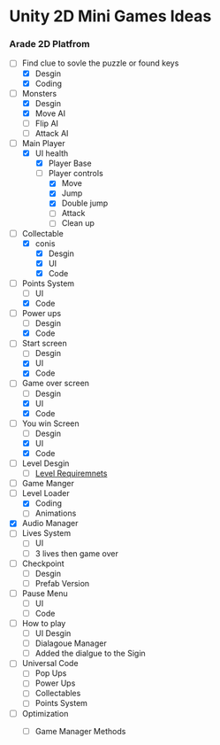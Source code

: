 
# Unity 2D Mini Games Ideas

### Arade 2D Platfrom
- [ ] Find clue to sovle the puzzle or found keys
	- [x] Desgin 
	- [x] Coding
- [ ] Monsters
	- [x] Desgin
	- [x] Move AI
	- [ ] Flip AI
	- [ ] Attack AI 	
- [ ] Main Player 
	- [x] UI health
        - [x] Player Base
        - [ ] Player controls
        	- [x] Move
        	- [x] Jump
        	- [x] Double jump
        	- [ ] Attack 	
        	- [ ] Clean up
- [ ] Collectable
	- [x] conis
		- [x] Desgin
		- [x] UI
		- [x] Code 
- [ ] Points System
	- [ ] UI
	- [x] Code
- [ ] Power ups
	- [ ] Desgin
	- [x] Code
- [ ] Start screen
   - [ ] Desgin
   - [x] UI
   - [x] Code
- [ ] Game over screen
   - [ ] Desgin
   - [x] UI
   - [x] Code
- [ ] You win Screen
   - [ ] Desgin
   - [x] UI
   - [x] Code
- [ ] Level Desgin
	- [ ] 	[Level Requiremnets](https://github.com/DangerousDaniel/Arcade2DCookingPlatformer/blob/Benjamin/levelDesignReq.md)
- [ ] Game Manger
- [ ] Level Loader
	- [x] Coding
	- [ ] Animations
- [x] Audio Manager
- [ ] Lives System
	- [ ] UI
	- [ ] 3 lives then game over
- [ ] Checkpoint
	- [ ] Desgin
	- [ ] Prefab Version
- [ ] Pause Menu
	- [ ] UI
	- [ ] Code
- [ ] How to play
	- [ ] UI Desgin
	- [ ] Dialagoue Manager
	- [ ] Added the dialgue to the Sigin 
- [ ] Universal Code
	- [ ]  Pop Ups
	- [ ]  Power Ups
	- [ ]  Collectables
	- [ ]  Points System
- [ ] Optimization
	- [ ] Game Manager Methods	

	
	

	
	
	
